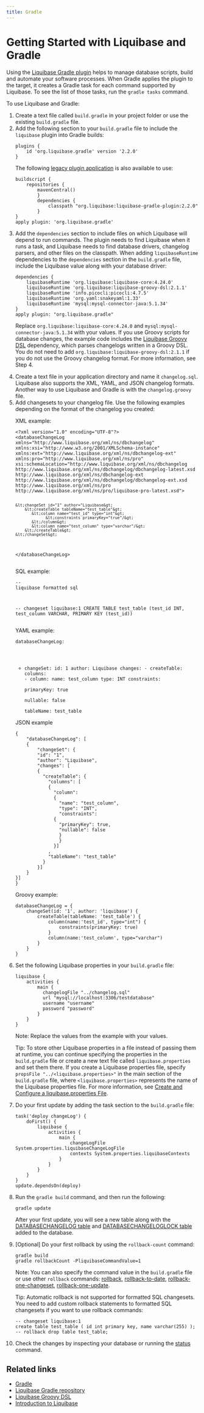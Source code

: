 ```yaml
---
title: Gradle
---
```


<h1>Getting Started with Liquibase and Gradle</h1>
<p>Using the <a href="https://github.com/liquibase/liquibase-gradle-plugin">Liquibase Gradle plugin</a> helps to manage database scripts, build and automate your software processes. When Gradle applies the plugin to the target, it creates a Gradle task for each command supported by Liquibase. To see the list of those tasks, run the <code>gradle tasks</code> command.</p>
<p>To use Liquibase and Gradle:</p>
<ol>
    <li>Create a text file called <code>build.gradle</code> in your project folder or use the existing <code>build.gradle</code> file.
    </li>
    <li>Add the following section to your <code>build.gradle</code> file to include the <code>liquibase</code> plugin into Gradle builds:
    </li><pre xml:space="preserve">
<code class="language-xml">plugins {
    id 'org.liquibase.gradle' version '2.2.0'
}</code></pre>
    <p>The following <a href="https://docs.gradle.org/current/userguide/plugins.html#sec:old_plugin_application">legacy plugin application</a> is also available to use:</p><pre xml:space="preserve">
<code class="language-text">buildscript {
    repositories {
        mavenCentral()
        }
        dependencies {
            classpath "org.liquibase:liquibase-gradle-plugin:2.2.0"
        }
}
apply plugin: 'org.liquibase.gradle'
</code></pre>
    <li>Add the <code>dependencies</code> section to include files on which Liquibase will depend to run commands. The plugin needs to find Liquibase when it runs a task, and Liquibase needs to find database drivers, changelog parsers, and other files on the classpath. When adding <code>liquibaseRuntime</code> dependencies to the <code>dependencies</code> section in the <code>build.gradle</code> file, include the Liquibase value along with your database driver:
    </li><pre xml:space="preserve">
<code class="language-text">dependencies {
    liquibaseRuntime 'org.liquibase:liquibase-core:4.24.0'
    liquibaseRuntime 'org.liquibase:liquibase-groovy-dsl:2.1.1'
    liquibaseRuntime 'info.picocli:picocli:4.7.5'
    liquibaseRuntime 'org.yaml:snakeyaml:1.33'
    liquibaseRuntime 'mysql:mysql-connector-java:5.1.34'
}
apply plugin: "org.liquibase.gradle"</code></pre>
    <p>Replace <code>org.liquibase:liquibase-core:4.24.0</code> and <code>mysql:mysql-connector-java:5.1.34</code> with your values. If you use Groovy scripts for database changes, the example code includes the <a href="https://github.com/liquibase/liquibase-groovy-dsl">Liquibase Groovy DSL</a> dependency, which parses changelogs written in a Groovy DSL. You do not need to add <code>org.liquibase:liquibase-groovy-dsl:2.1.1</code> if you do not use the Groovy changelog format. For more information, see Step 4.</p>
    <li>Create a text file in your application directory and name it <code>changelog.sql</code>. Liquibase also supports the XML, YAML, and JSON changelog formats.
Another way to use Liquibase and Gradle is with the <code>changelog.groovy</code> file.            </li>
    <li>Add changesets to your changelog file. Use the following examples depending on the format of the changelog you created:</li>
    <p>XML example:</p><pre xml:space="preserve">
<code class="language-xml">&lt;?xml version="1.0" encoding="UTF-8"?&gt;
&lt;databaseChangeLog
xmlns="http://www.liquibase.org/xml/ns/dbchangelog"
xmlns:xsi="http://www.w3.org/2001/XMLSchema-instance"
xmlns:ext="http://www.liquibase.org/xml/ns/dbchangelog-ext"
xmlns:pro="http://www.liquibase.org/xml/ns/pro"
xsi:schemaLocation="http://www.liquibase.org/xml/ns/dbchangelog
http://www.liquibase.org/xml/ns/dbchangelog/dbchangelog-latest.xsd
http://www.liquibase.org/xml/ns/dbchangelog-ext http://www.liquibase.org/xml/ns/dbchangelog/dbchangelog-ext.xsd
http://www.liquibase.org/xml/ns/pro http://www.liquibase.org/xml/ns/pro/liquibase-pro-latest.xsd"&gt;

    &lt;changeSet id="1" author="Liquibase&gt;
        &lt;createTable tableName="test_table"&gt;
           &lt;column name="test_id" type="int"&gt;
                 &lt;constraints primaryKey="true"/&gt;
           &lt;/column&gt;
           &lt;column name="test_column" type="varchar"/&gt;
        &lt;/createTable&gt;
    &lt;/changeSet&gt;
&lt;/databaseChangeLog&gt;</code></pre>
    <p>SQL example:</p><pre xml:space="preserve"><code class="language-sql">-- liquibase formatted sql

-- changeset liquibase:1
CREATE TABLE test_table (test_id INT, test_column VARCHAR, PRIMARY KEY (test_id))</code></pre>
    </p>YAML example:</p><pre xml:space="preserve"><code class="language-yaml">databaseChangeLog:
- changeSet:
    id: 1
    author: Liquibase
    changes:
      - createTable:
          columns:
          - column:
              name: test_column
              type: INT
              constraints:  
                  primaryKey:  true  
                  nullable:  false  
          tableName: test_table</code></pre>

<p>JSON example</p><pre xml:space="preserve"><code class="language-json">{ 
    "databaseChangeLog": [
    {
        "changeSet": {
        "id": "1",
        "author": "Liquibase",
        "changes": [
        {
          "createTable": {
            "columns": [
            {
              "column": 
              {
                "name": "test_column",
                "type": "INT",
                "constraints": 
              {
                "primaryKey": true,
                "nullable": false
                }
                }
              }]
            ,
            "tableName": "test_table"
          }
        }]
    }
}]
}</code></pre>
    <p>Groovy example:</p><pre xml:space="preserve"><code class="language-text">databaseChangeLog = {
    changeSet(id: '1', author: 'liquibase') {
        createTable(tableName: 'test_table') {
            column(name:'test_id', type="int") {
                constraints(primaryKey: true)
            }
            column(name:'test_column', type="varchar")
        }
    }
}</code></pre>
    <li>Set the following Liquibase properties in your <code>build.gradle</code> file:
    </li><pre xml:space="preserve"><code class="language-text">liquibase {
    activities {
        main {
          changelogFile "../changelog.sql"
          url "mysql://localhost:3306/testdatabase"
          username "username"
          password "password"
        }
    }
}</code></pre>
    <p>Note: Replace the values from the example with your values.</p>
    <p>Tip: To store other Liquibase properties in a file instead of passing them at runtime, you can continue specifying the properties in the <code>build.gradle</code> file or create a new text file called <code>liquibase.properties</code> and set them there. If you create a Liquibase properties file, specify <code>propsFile "../&lt;liquibase.properties&gt;"</code> in the main section of the <code>build.gradle</code> file, where <code>&lt;liquibase.properties&gt;</code> represents the name of the Liquibase properties file. For more information, see <a href="https://docs.liquibase.com/concepts/connections/creating-config-properties.html">Create and Configure a liquibase.properties File</a>.</p>
    <li>Do your first update by adding the task section to the <code>build.gradle</code> file:
    </li><pre xml:space="preserve"><code class="language-text">task('deploy changeLog') {
    doFirst() {
        liquibase {
            activities {
                main {
                    changeLogFile System.properties.liquibaseChangeLogFile
                    contexts System.properties.liquibaseContexts
                }
            }
        }
    }
}
update.dependsOn(deploy)</code>
</pre>
    <li>Run the <code>gradle build</code> command, and then run the following:
    </li><pre xml:space="preserve"><code class="language-text">gradle update</code></pre>
    <p>After your first update, you will see a new table along with the <a href="https://docs.liquibase.com/concepts/tracking-tables/databasechangelog-table.html">DATABASECHANGELOG table</a> and <a href="https://docs.liquibase.com/concepts/tracking-tables/databasechangeloglock-table.html">DATABASECHANGELOGLOCK table</a> added to the database.</p>
    <li>[Optional] Do your first rollback by using the <code>rollback-count</code> command:
    </li><pre xml:space="preserve"><code class="language-text">gradle build
gradle rollbackCount -PliquibaseCommandValue=1</code></pre>
    <p>Note: You can also specify the command value in the <code>build.gradle</code> file or use other <code>rollback</code> commands: <a href="https://docs.liquibase.com/commands/rollback/rollback-by-tag.htm">rollback</a>, <a href="https://docs.liquibase.com/commands/rollback/rollback-to-date.htm">rollback-to-date</a>, <a href="https://docs.liquibase.com/commands/rollback/rollback-one-changeset.html">rollback-one-changeset</a>, <a href="https://docs.liquibase.com/commands/rollback/rollback-one-update.html">rollback-one-update</a>.</p>
    <p>Tip: Automatic rollback is not supported for formatted SQL changesets. You need to add custom rollback statements to formatted SQL changesets if you want to use rollback commands:</p><pre xml:space="preserve"><code class="language-text">-- changeset liquibase:1
create table test_table ( id int primary key, name varchar(255) );
-- rollback drop table test_table;</code></pre>
    <li>Check the changes by inspecting your database or running the <a href="https://docs.liquibase.com/commands/change-tracking/status.htm">status</a> command.
    </li>
</ol>
<h2>Related links</h2>
<ul>
    <li><a href="https://gradle.org/">Gradle</a>
    </li>
    <li><a href="https://github.com/liquibase/liquibase-gradle-plugin">Liquibase Gradle repository</a>
    </li>
    <li><a href="https://github.com/liquibase/liquibase-groovy-dsl">Liquibase Groovy DSL</a>
    </li>
    <li>
        <a href="https://docs.liquibase.com/concepts/introduction-to-liquibase.htm">Introduction to Liquibase</a>
    </li>
</ul>
